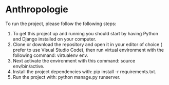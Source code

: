 # Anthropologie
To run the project, please follow the following steps:
1.	To get this project up and running you should start by having Python and Django installed on your computer. 
2.	Clone or download the repository and open it in your editor of choice ( prefer to use Visual Studio Code), then run virtual environment with the following command: virtualenv env.
3.	Next activate the environment with this command: source env/bin/active.
4.	Install the project dependencies with: pip install -r requirements.txt.
5.	Run the project with:  python manage.py runserver.
